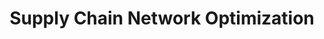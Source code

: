 ---
layout: sub-service
order: 4
title: "Supply Chain Network Optimization"
parent: "Operational Excellence"
description: "We design and refine your supply chain network to improve efficiency, reduce costs, and enhance responsiveness, building resilience to adapt to changing market conditions."
approach: "We conduct a comprehensive analysis of your existing supply chain network, identifying strengths and areas for improvement. Utilizing advanced modeling and simulation tools, we design optimized network structures that balance cost, service levels, and flexibility."
intro: "Transform your supply chain network with SLKone's expertise in optimization, enhancing efficiency and responsiveness while reducing costs."
focus_areas:
  - title: "Network Design and Optimization"
    content: "Optimize your supply chain network configuration to reduce costs and improve service levels."
  - title: "Supplier Management and Sourcing"
    content: "Develop strategies for supplier selection, evaluation, and relationship management to enhance supply chain performance."
  - title: "Logistics Optimization"
    content: "Optimize your transportation and distribution networks to reduce costs and improve delivery times."
  - title: "Inventory Network Optimization"
    content: "Optimize inventory placement across your network to balance cost and service objectives."
  - title: "Supply Chain Risk Management"
    content: "Develop strategies to identify, assess, and mitigate supply chain risks, improving overall resilience."
why_choose:
  - "Comprehensive Supply Chain Analysis"
  - "Advanced Modeling and Simulation"
  - "Customized Optimization Strategies"
  - "Resilience Building Expertise"
  - "Cost Efficiency Focus"
  - "Expert Team with Extensive Supply Chain Knowledge"
cta: "Looking to optimize your supply chain network? Contact SLKone today to discover how our Supply Chain Network Optimization services can enhance your operational performance and competitiveness."
icon: "fa-chart-network"
color: "blush"
image: "/assets/images/backgrounds/supply-chain-network-optimization.webp"
permalink: /services/operational-excellence/supply-chain-network-optimization
---